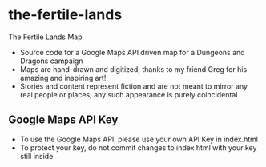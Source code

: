 # the-fertile-lands
The Fertile Lands Map

- Source code for a Google Maps API driven map for a Dungeons and Dragons campaign
- Maps are hand-drawn and digitized; thanks to my friend Greg for his amazing and inspiring art!
- Stories and content represent fiction and are not meant to mirror any real people or places; any such appearance is purely coincidental

## Google Maps API Key
- To use the Google Maps API, please use your own API Key in index.html
- To protect your key, do not commit changes to index.html with your key still inside
